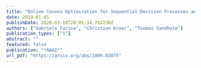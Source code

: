 ```yaml
---
title: "Online Convex Optimization for Sequential Decision Processes and Extensive-Form Games"
date: 2019-01-01
publishDate: 2020-03-10T20:05:34.762230Z
authors: ["Gabriele Farina", "Christian Kroer", "Tuomas Sandholm"]
publication_types: ["1"]
abstract: ""
featured: false
publication: "*AAAI*"
url_pdf: "https://arxiv.org/abs/1809.03075"
---
```


